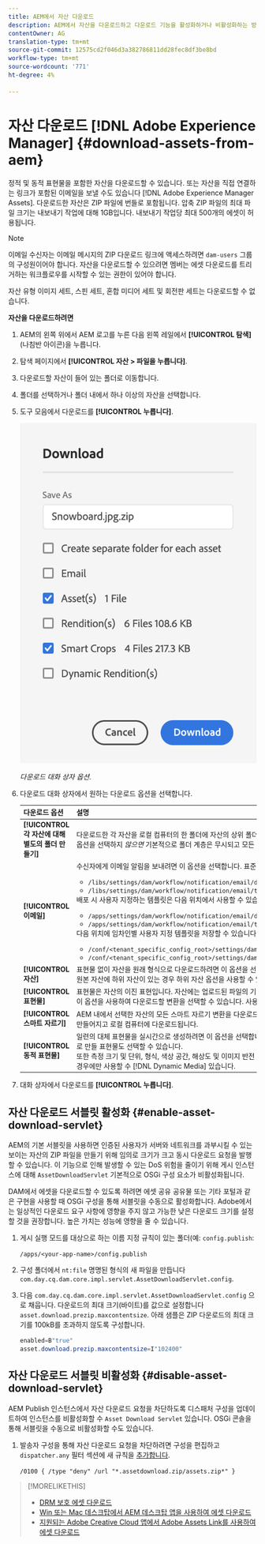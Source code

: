 ```yaml
---
title: AEM에서 자산 다운로드
description: AEM에서 자산을 다운로드하고 다운로드 기능을 활성화하거나 비활성화하는 방법에 대해 학습합니다.
contentOwner: AG
translation-type: tm+mt
source-git-commit: 12575cd2f046d3a382786811dd28fec8df3be8bd
workflow-type: tm+mt
source-wordcount: '771'
ht-degree: 4%

---
```



# 자산 다운로드 [!DNL Adobe Experience Manager] {#download-assets-from-aem}

정적 및 동적 표현물을 포함한 자산을 다운로드할 수 있습니다. 또는 자산을 직접 연결하는 링크가 포함된 이메일을 보낼 수도 있습니다 [!DNL Adobe Experience Manager Assets]. 다운로드한 자산은 ZIP 파일에 번들로 포함됩니다. 압축 ZIP 파일의 최대 파일 크기는 내보내기 작업에 대해 1GB입니다. 내보내기 작업당 최대 500개의 에셋이 허용됩니다.

>[!NOTE]
>
>이메일 수신자는 이메일 메시지의 ZIP 다운로드 링크에 액세스하려면 `dam-users` 그룹의 구성원이어야 합니다. 자산을 다운로드할 수 있으려면 멤버는 에셋 다운로드를 트리거하는 워크플로우를 시작할 수 있는 권한이 있어야 합니다.

자산 유형 이미지 세트, 스핀 세트, 혼합 미디어 세트 및 회전판 세트는 다운로드할 수 없습니다.

**자산을 다운로드하려면**

1. AEM의 왼쪽 위에서 AEM 로고를 누른 다음 왼쪽 레일에서 **[!UICONTROL 탐색]** (나침반 아이콘)을 누릅니다.
1. 탐색 페이지에서 **[!UICONTROL 자산 > 파일을 누릅니다]**.
1. 다운로드할 자산이 들어 있는 폴더로 이동합니다.
1. 폴더를 선택하거나 폴더 내에서 하나 이상의 자산을 선택합니다.
1. 도구 모음에서 다운로드를 **[!UICONTROL 누릅니다]**.

   ![Experience Manager 자산에서 자산을 다운로드할 때 사용 가능한 옵션](/help/assets/assets/asset-download1.png)

   *다운로드 대화 상자 옵션.*

1. 다운로드 대화 상자에서 원하는 다운로드 옵션을 선택합니다.

   | 다운로드 옵션 | 설명 |
   |---|---|
   | **[!UICONTROL 각 자산에 대해 별도의 폴더 만들기]** | 다운로드한 각 자산을 로컬 컴퓨터의 한 폴더에 자산의 상위 폴더 아래에 중첩된 하위 폴더에 포함시키려면 이 옵션을 선택합니다. 이 옵션을 선택하지 *않으면* 기본적으로 폴더 계층은 무시되고 모든 에셋이 로컬 컴퓨터의 한 폴더에 다운로드됩니다. |
   | **[!UICONTROL 이메일]** | 수신자에게 이메일 알림을 보내려면 이 옵션을 선택합니다. 표준 이메일 템플릿은 다음 위치에서 사용할 수 있습니다.<ul><li>`/libs/settings/dam/workflow/notification/email/downloadasset`.</li><li>`/libs/settings/dam/workflow/notification/email/transientworkflowcompleted`.</li></ul> 배포 시 사용자 지정하는 템플릿은 다음 위치에서 사용할 수 있습니다. <ul><li>`/apps/settings/dam/workflow/notification/email/downloadasset`.</li><li>`/apps/settings/dam/workflow/notification/email/transientworkflowcompleted`.</li></ul>다음 위치에 임차인별 사용자 지정 템플릿을 저장할 수 있습니다.<ul><li>`/conf/<tenant_specific_config_root>/settings/dam/workflow/notification/email/downloadasset`.</li><li>`/conf/<tenant_specific_config_root>/settings/dam/workflow/notification/email/transientworkflowcompleted`.</li></ul> |
   | **[!UICONTROL 자산]** | 표현물 없이 자산을 원래 형식으로 다운로드하려면 이 옵션을 선택합니다.<br>원본 자산에 하위 자산이 있는 경우 하위 자산 옵션을 사용할 수 있습니다. |
   | **[!UICONTROL 표현물]** | 표현물은 자산의 이진 표현입니다. 자산에는 업로드된 파일의 기본 표현이 있습니다. 그들은 어떤 수의 진술도 가질 수 있다. <br> 이 옵션을 사용하여 다운로드할 변환을 선택할 수 있습니다. 사용할 수 있는 변환은 선택한 자산에 따라 다릅니다. |
   | **[!UICONTROL 스마트 자르기]** | AEM 내에서 선택한 자산의 모든 스마트 자르기 변환을 다운로드하려면 이 옵션을 선택합니다. 스마트 자르기 변환이 있는 zip 파일이 만들어지고 로컬 컴퓨터에 다운로드됩니다. |
   | **[!UICONTROL 동적 표현물]** | 일련의 대체 표현물을 실시간으로 생성하려면 이 옵션을 선택합니다. 이 옵션을 선택할 때 [이미지 사전 설정](/help/assets/dynamic-media/image-presets.md) 목록에서 선택하여 동적으로 만들 표현물도 선택할 수 있습니다. <br>또한 측정 크기 및 단위, 형식, 색상 공간, 해상도 및 이미지 반전 등의 선택적 이미지 수정자를 선택할 수 있습니다. 이 옵션은 활성화된 경우에만 사용할 수 [!DNL Dynamic Media] 있습니다. |

1. 대화 상자에서 다운로드를 **[!UICONTROL 누릅니다]**.


## 자산 다운로드 서블릿 활성화 {#enable-asset-download-servlet}

AEM의 기본 서블릿을 사용하면 인증된 사용자가 서버와 네트워크를 과부시킬 수 있는 보이는 자산의 ZIP 파일을 만들기 위해 임의로 크기가 크고 동시 다운로드 요청을 발행할 수 있습니다. 이 기능으로 인해 발생할 수 있는 DoS 위험을 줄이기 위해 게시 인스턴스에 대해 `AssetDownloadServlet` 기본적으로 OSGi 구성 요소가 비활성화됩니다.

DAM에서 에셋을 다운로드할 수 있도록 하려면 에셋 공유 공유물 또는 기타 포털과 같은 구현을 사용할 때 OSGi 구성을 통해 서블릿을 수동으로 활성화합니다. Adobe에서는 일상적인 다운로드 요구 사항에 영향을 주지 않고 가능한 낮은 다운로드 크기를 설정할 것을 권장합니다. 높은 가치는 성능에 영향을 줄 수 있습니다.

1. 게시 실행 모드를 대상으로 하는 이름 지정 규칙이 있는 폴더(예: `config.publish`:

   `/apps/<your-app-name>/config.publish`

1. 구성 폴더에서 `nt:file` 명명된 형식의 새 파일을 만듭니다 `com.day.cq.dam.core.impl.servlet.AssetDownloadServlet.config`.
1. 다음 `com.day.cq.dam.core.impl.servlet.AssetDownloadServlet.config` 으로 채웁니다. 다운로드의 최대 크기(바이트)를 값으로 설정합니다 `asset.download.prezip.maxcontentsize`. 아래 샘플은 ZIP 다운로드의 최대 크기를 100kB를 초과하지 않도록 구성합니다.

   ```java
   enabled=B"true"
   asset.download.prezip.maxcontentsize=I"102400"
   ```

## 자산 다운로드 서블릿 비활성화 {#disable-asset-download-servlet}

AEM Publish 인스턴스에서 자산 다운로드 요청을 차단하도록 디스패처 구성을 업데이트하여 인스턴스를 비활성화할 수 `Asset Download Servlet` 있습니다. OSGi 콘솔을 통해 서블릿을 수동으로 비활성화할 수도 있습니다.

1. 발송자 구성을 통해 자산 다운로드 요청을 차단하려면 구성을 편집하고 `dispatcher.any` 필터 섹션에 새 규칙을 [추가합니다](https://docs.adobe.com/content/help/en/experience-manager-dispatcher/using/configuring/dispatcher-configuration.html#defining-a-filter).

   `/0100 { /type "deny" /url "*.assetdownload.zip/assets.zip*" }`

>[!MORELIKETHIS]
>
>* [DRM 보호 에셋 다운로드](drm.md)
>* [Win 또는 Mac 데스크탑에서 AEM 데스크탑 앱을 사용하여 에셋 다운로드](https://helpx.adobe.com/experience-manager/desktop-app/aem-desktop-app.html)
>* [지원되는 Adobe Creative Cloud 앱에서 Adobe Assets Link를 사용하여 에셋 다운로드](https://helpx.adobe.com/kr/enterprise/using/manage-assets-using-adobe-asset-link.html)

